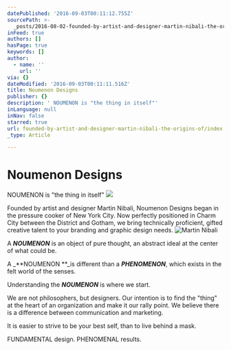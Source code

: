 ```yaml
---
datePublished: '2016-09-03T00:11:12.755Z'
sourcePath: >-
  _posts/2016-08-02-founded-by-artist-and-designer-martin-nibali-the-origins-of.md
inFeed: true
authors: []
hasPage: true
keywords: []
author:
  - name: ''
    url: ''
via: {}
dateModified: '2016-09-03T00:11:11.516Z'
title: Noumenon Designs
publisher: {}
description: ' NOUMENON is "the thing in itself"'
inLanguage: null
inNav: false
starred: true
url: founded-by-artist-and-designer-martin-nibali-the-origins-of/index.html
_type: Article

---
```

# Noumenon Designs

NOUMENON is "the thing in itself"
![](https://the-grid-user-content.s3-us-west-2.amazonaws.com/3a92e73f-4ab9-4fd3-8fa0-ec6ecde909a9.jpg)

Founded by artist and designer Martin Nibali, Noumenon Designs began in the pressure cooker of New York City. Now perfectly positioned in Charm City between the District and Gotham, we bring technically proficient, gifted creative talent to your branding and graphic design needs.
![Martin Nibali](https://the-grid-user-content.s3-us-west-2.amazonaws.com/b131b678-941d-44d9-b611-14c2ca7403be.jpg)

A _**NOUMENON**_ is an object of pure thought, an abstract ideal at the center of what could be.

A _**NOUMENON **_is different than a _**PHENOMENON**_, which exists in the felt world of the senses.

Understanding the _**NOUMENON**_ is where we start.

We are not philosophers, but designers. Our intention is to find the "thing" at the heart of an organization and make it our rally point. We believe there is a difference between communication and marketing.

It is easier to strive to be your best self, than to live behind a mask.

FUNDAMENTAL design. PHENOMENAL results.